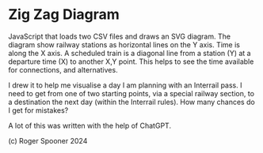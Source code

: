 # Zig Zag Diagram

JavaScript that loads two CSV files and draws an SVG diagram.
The diagram show railway stations as horizontal lines on the Y axis.
Time is along the X axis.
A scheduled train is a diagonal line from a station (Y) at a departure time (X) to another X,Y point.
This helps to see the time available for connections, and alternatives.

I drew it to help me visualise a day I am planning with an Interrail pass. I need to get from one of two starting points, via a special railway section, to a destination the next day (within the Interrail rules). How many chances do I get for mistakes?

A lot of this was written with the help of ChatGPT.

(c) Roger Spooner 2024
